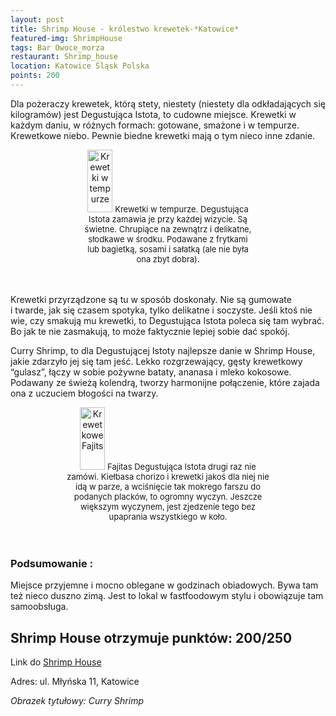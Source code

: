 ```yaml
---
layout: post
title: Shrimp House - królestwo krewetek-*Katowice*
featured-img: ShrimpHouse
tags: Bar Owoce_morza
restaurant: Shrimp_house
location: Katowice Śląsk Polska
points: 200
---
```



Dla pożeraczy krewetek, którą stety, niestety (niestety dla odkładających się kilogramów)
 jest Degustująca Istota, to cudowne miejsce.
Krewetki w każdym daniu, w&nbsp;różnych formach: gotowane, smażone i&nbsp;w&nbsp;tempurze.
 Krewetkowe niebo. Pewnie biedne krewetki mają o tym nieco inne zdanie.

<center><div style="width:55%"> <img src="{{site.img_url}}/assets/img/posts/tempura.jpg" alt="Krewetki w tempurze" height="100px" width="40px" />
    <font size="2">Krewetki w tempurze. Degustująca Istota zamawia je przy każdej wizycie.
     Są świetne. Chrupiące na zewnątrz i&nbsp;delikatne, słodkawe w środku.
     Podawane z&nbsp;frytkami lub bagietką, sosami i&nbsp;sałatką (ale nie była ona zbyt dobra).
    </font></div></center>
<br />&ensp;&ensp;&ensp;

Krewetki przyrządzone są tu w&nbsp;sposób doskonały. Nie są gumowate i&nbsp;twarde,
jak się czasem spotyka, tylko delikatne i&nbsp;soczyste. Jeśli ktoś nie wie, czy smakują mu krewetki, to
Degustująca Istota poleca się tam wybrać. Bo jak te nie zasmakują, to może faktycznie lepiej sobie dać spokój.


Curry Shrimp, to dla Degustującej Istoty najlepsze danie w Shrimp House,
 jakie zdarzyło jej się tam jeść. Lekko rozgrzewający, gęsty krewetkowy “gulasz”,
 łączy w sobie pożywne bataty, ananasa i&nbsp;mleko kokosowe. Podawany ze świeżą kolendrą,
  tworzy harmonijne połączenie, które zajada ona z&nbsp;uczuciem błogości na twarzy.

<center><div style="width:65%"> <img src="{{site.img_url}}/assets/img/posts/Fajitas.jpg" alt="Krewetkowe Fajits" height="100px" width="40px" />
    <font size="2">Fajitas Degustująca Istota drugi raz nie zamówi.
        Kiełbasa chorizo i&nbsp;krewetki jakoś dla niej nie idą w&nbsp;parze, a&nbsp;wciśnięcie tak mokrego
         farszu do podanych placków, to ogromny wyczyn.
         Jeszcze większym wyczynem, jest zjedzenie tego bez upaprania wszystkiego w&nbsp;koło.
    </font></div></center>
<br />&ensp;&ensp;&ensp;

### Podsumowanie :
Miejsce przyjemne i&nbsp;mocno oblegane w godzinach obiadowych.
 Bywa tam też nieco duszno zimą. Jest to lokal w&nbsp;fastfoodowym stylu i&nbsp;obowiązuje tam samoobsługa.

## Shrimp House otrzymuje punktów: **200/250**
Link do [Shrimp House]

Adres:
ul. Młyńska 11, Katowice

_Obrazek tytułowy: Curry Shrimp_

[Shrimp House]: https://shrimp-house.pl/